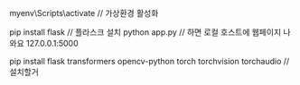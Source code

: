 myenv\Scripts\activate // 가상환경 활성화

pip install flask // 플라스크 설치
python app.py // 하면 로컬 호스트에 웹페이지 나와요 127.0.0.1:5000

pip install flask transformers opencv-python torch torchvision torchaudio //설치할거

